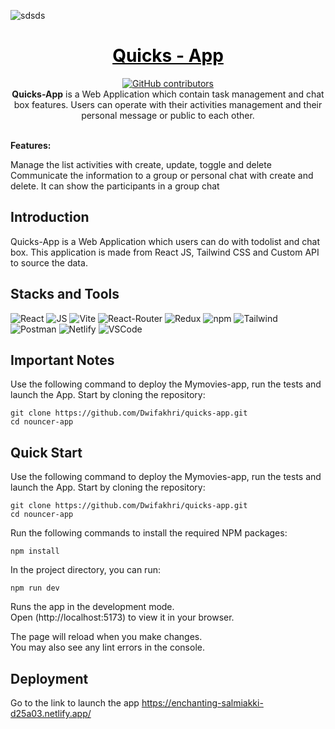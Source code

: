 ![sdsds](https://i.paste.pics/05df3f1d69d4e178d0f2fd5594a163bf.png)

<a href="https://github.com/Dwifakhri/quicks-app" style="color: black;">
    <h1 align="center">Quicks - App</h1>
</a>
<p align="center">
    <a href="https://github.com/Dwifakhri/quicks-app/graphs/contributors">
        <img src="https://img.shields.io/github/contributors/Dwifakhri/quicks-app?style=for-the-badge&color=blue"
            alt="GitHub contributors">
    </a>
    </br>
    <b>Quicks-App</b> is a Web Application which contain task management and chat box features. Users can operate with their activities management and their personal message or public to each other. 
</p>
    </br>
    <b>Features:</b>
    <p>Manage the list activities with create, update, toggle and delete</br>
    Communicate the information to a group or personal chat with create and delete. It can show the participants in a group chat</p>

## Introduction
Quicks-App</b> is a Web Application which users can do with todolist and chat box. This application is made from React JS, Tailwind CSS and Custom API to source the data.

## Stacks and Tools
<p>
  <img alt="React" src="https://img.shields.io/badge/-React-45b8d8?style=for-the-badge&logo=react&logoColor=white" />
  <img alt="JS" src="https://img.shields.io/badge/JavaScript-323330?style=for-the-badge&logo=javascript&logoColor=F7DF1E" />
  <img alt="Vite" src="https://img.shields.io/badge/Vite-B73BFE?style=for-the-badge&logo=vite&logoColor=FFD62E" />
  <img alt="React-Router" src="https://img.shields.io/badge/React_Router-CA4245?style=for-the-badge&logo=react-router&logoColor=white" />
  <img alt="Redux" src="https://img.shields.io/badge/Redux-593D88?style=for-the-badge&logo=redux&logoColor=white" />
  <img alt="npm" src="https://img.shields.io/badge/-NPM-CB3837?style=for-the-badge&logo=npm&logoColor=white" />
  <img alt="Tailwind" src="https://img.shields.io/badge/Tailwind_CSS-38B2AC?style=for-the-badge&logo=tailwind-css&logoColor=white" />
  <img alt="Postman" src="https://img.shields.io/badge/Postman-FF6C37?style=for-the-badge&logo=Postman&logoColor=white" />
  <img alt="Netlify" src="https://img.shields.io/badge/Netlify-00C7B7?style=for-the-badge&logo=netlify&logoColor=white" />
  <img alt="VSCode" src="https://img.shields.io/badge/VSCode-0078D4?style=for-the-badge&logo=visual%20studio%20code&logoColor=white" />
    
</p>

## Important Notes
Use the following command to deploy the Mymovies-app, run the tests and launch the App. Start by cloning the repository:

```
git clone https://github.com/Dwifakhri/quicks-app.git
cd nouncer-app
```

## Quick Start
Use the following command to deploy the Mymovies-app, run the tests and launch the App. Start by cloning the repository:

```
git clone https://github.com/Dwifakhri/quicks-app.git
cd nouncer-app
```

Run the following commands to install the required NPM packages:

```
npm install
```

In the project directory, you can run:
```
npm run dev
```

Runs the app in the development mode.\
Open (http://localhost:5173) to view it in your browser.

The page will reload when you make changes.\
You may also see any lint errors in the console.

## Deployment
Go to the link to launch the app
https://enchanting-salmiakki-d25a03.netlify.app/

